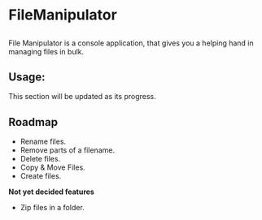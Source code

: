 # FileManipulator
##
File Manipulator is a console application, that gives you a helping hand in managing files in bulk.  

## Usage:
This section will be updated as its progress.

## Roadmap
- Rename files.
- Remove parts of a filename.
- Delete files.
- Copy & Move Files.
- Create files.

**Not yet decided features**
- Zip files in a folder.

